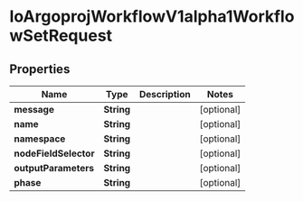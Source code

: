 

# IoArgoprojWorkflowV1alpha1WorkflowSetRequest


## Properties

Name | Type | Description | Notes
------------ | ------------- | ------------- | -------------
**message** | **String** |  |  [optional]
**name** | **String** |  |  [optional]
**namespace** | **String** |  |  [optional]
**nodeFieldSelector** | **String** |  |  [optional]
**outputParameters** | **String** |  |  [optional]
**phase** | **String** |  |  [optional]



